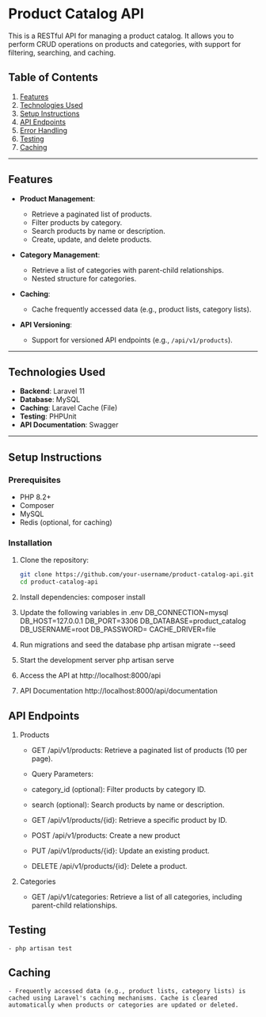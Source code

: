 # Product Catalog API

This is a RESTful API for managing a product catalog. It allows you to perform CRUD operations on products and categories, with support for filtering, searching, and caching.

## Table of Contents

1. [Features](#features)
2. [Technologies Used](#technologies-used)
3. [Setup Instructions](#setup-instructions)
4. [API Endpoints](#api-endpoints)
5. [Error Handling](#error-handling)
6. [Testing](#testing)
7. [Caching](#caching)

---

## Features

- **Product Management**:
  - Retrieve a paginated list of products.
  - Filter products by category.
  - Search products by name or description.
  - Create, update, and delete products.

- **Category Management**:
  - Retrieve a list of categories with parent-child relationships.
  - Nested structure for categories.

- **Caching**:
  - Cache frequently accessed data (e.g., product lists, category lists).

- **API Versioning**:
  - Support for versioned API endpoints (e.g., `/api/v1/products`).

---

## Technologies Used

- **Backend**: Laravel 11
- **Database**: MySQL
- **Caching**: Laravel Cache (File)
- **Testing**: PHPUnit
- **API Documentation**: Swagger

---

## Setup Instructions

### Prerequisites

- PHP 8.2+
- Composer
- MySQL
- Redis (optional, for caching)

### Installation

1. Clone the repository:

   ```bash
   git clone https://github.com/your-username/product-catalog-api.git
   cd product-catalog-api

2. Install dependencies:
    composer install

3. Update the following variables in .env
    DB_CONNECTION=mysql
    DB_HOST=127.0.0.1
    DB_PORT=3306
    DB_DATABASE=product_catalog
    DB_USERNAME=root
    DB_PASSWORD=
    CACHE_DRIVER=file

4. Run migrations and seed the database
    php artisan migrate --seed

5. Start the development server
    php artisan serve
6. Access the API at http://localhost:8000/api
7. API Documentation
    http://localhost:8000/api/documentation

## API Endpoints

1. Products
    - GET /api/v1/products: Retrieve a paginated list of products (10 per page).

    - Query Parameters:
    - category_id (optional): Filter products by category ID.
    - search (optional): Search products by name or description.

    - GET /api/v1/products/{id}: Retrieve a specific product by ID.

    - POST /api/v1/products: Create a new product
    - PUT /api/v1/products/{id}: Update an existing product.
    - DELETE /api/v1/products/{id}: Delete a product.

2. Categories
     - GET /api/v1/categories: Retrieve a list of all categories, including parent-child relationships.

## Testing
    - php artisan test

## Caching
    - Frequently accessed data (e.g., product lists, category lists) is cached using Laravel's caching mechanisms. Cache is cleared automatically when products or categories are updated or deleted.